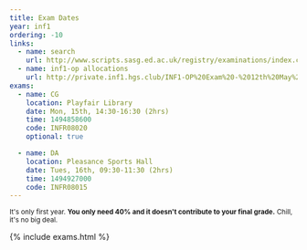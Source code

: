 ```yaml
---
title: Exam Dates
year: inf1
ordering: -10
links:
  - name: search
    url: http://www.scripts.sasg.ed.ac.uk/registry/examinations/index.cfm
  - name: inf1-op allocations
    url: http://private.inf1.hgs.club/INF1-OP%20Exam%20-%2012th%20May%202017.pdf
exams:
  - name: CG
    location: Playfair Library
    date: Mon, 15th, 14:30-16:30 (2hrs)
    time: 1494858600
    code: INFR08020
    optional: true

  - name: DA
    location: Pleasance Sports Hall
    date: Tues, 16th, 09:30-11:30 (2hrs)
    time: 1494927000
    code: INFR08015
---
```



<small>It's only first year. **You only need 40% and it doesn't contribute to your final grade.** Chill, it's no big deal.</small>

{% include exams.html %}
